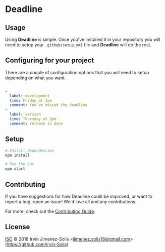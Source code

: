 # Deadline

## Usage

Using **Deadline** is simple. Once you've installed it in your repository you will need to setup your `.github/setup.yml` file and **Deadline** will do the rest.

## Configuring for your project

There are a couple of configuration options that you will need to setup depending on what you want.

```yml

-
  label: development
  time: Friday at 2pm
  comment: You've missed the deadline
-
  label: version
  time: Thursday at 2pm
  comment: release is done
```

## Setup

```sh
# Install dependencies
npm install

# Run the bot
npm start
```

## Contributing

If you have suggestions for how Deadline could be improved, or want to report a bug, open an issue! We'd love all and any contributions.

For more, check out the [Contributing Guide](CONTRIBUTING.md).

## License

[ISC](LICENSE) © 2018 Irvin Jimenez-Solis &lt;ijimenez.solis18@gmail.com&gt; (https://github.com/Irvin-Solis)
